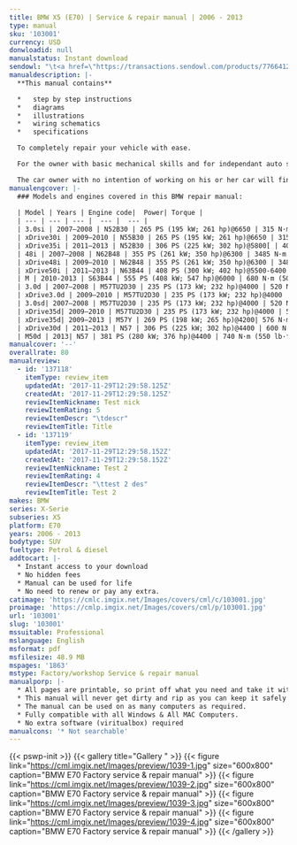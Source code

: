 ```yaml
---
title: BMW X5 (E70) | Service & repair manual | 2006 - 2013
type: manual
sku: '103001'
currency: USD
donwloadid: null
manualstatus: Instant download
sendowl: "\t<a href=\"https://transactions.sendowl.com/products/77664121/A8BE4879/add_to_cart\" rel=\"nofollow\"><img src=\"https://transactions.sendowl.com/assets/external/add-to-cart.png\" /></a><script type=\"text/javascript\" src=\"https://transactions.sendowl.com/assets/sendowl.js\" ></script>"
manualdescription: |-
  **This manual contains**

  *   step by step instructions
  *   diagrams
  *   illustrations
  *   wiring schematics
  *   specifications 

  To completely repair your vehicle with ease.

  For the owner with basic mechanical skills and for independant auto service professionals, this manual includes the same specifications and procedures available to an authorised dealer service department. 

  The car owner with no intention of working on his or her car will find that owning and referring to this manual makes it possible to be better informed and to more knowledgeably discuss repairs with an automotive technician. 
manualengcover: |-
  ### Models and engines covered in this BMW repair manual:
  ​
  | Model | Years | Engine code|  Power| Torque |
  | --- | --- | --- |  --- |  --- |
  | 3.0si | 2007–2008 | N52B30 | 265 PS (195 kW; 261 hp)@6650 | 315 N·m (232 lb·ft) @2750|
  | xDrive30i | 2009–2010 | N55B30 | 265 PS (195 kW; 261 hp)@6650 | 315 N·m (232 lb·ft) @2750|
  | xDrive35i | 2011–2013 | N52B30 | 306 PS (225 kW; 302 hp)@5800[ | 400 N·m (300 lb·ft) @1200–5000|
  | 48i | 2007–2008 | N62B48 | 355 PS (261 kW; 350 hp)@6300 | 3485 N·m (358 lb·ft)@3400–3800|
  | xDrive48i | 2009–2010 | N62B48 | 355 PS (261 kW; 350 hp)@6300 | 3485 N·m (358 lb·ft)@3400–3800|
  | xDrive50i | 2011–2013 | N63B44 | 408 PS (300 kW; 402 hp)@5500-6400 | 610 N·m (450 lb·ft) @1750–4500|
  | M | 2010-2013 | S63B44 | 555 PS (408 kW; 547 hp)@6000 | 680 N·m (500 lb·ft) @1500–5650|
  | 3.0d | 2007–2008 | M57TU2D30 | 235 PS (173 kW; 232 hp)@4000 | 520 N·m (380 lb·ft) @2000–2750|
  | xDrive3.0d | 2009–2010 | M57TU2D30 | 235 PS (173 kW; 232 hp)@4000 | 520 N·m (380 lb·ft) @2000–2750|
  | 3.0sd| 2007–2008 | M57TU2D30 | 235 PS (173 kW; 232 hp)@4000 | 520 N·m (380 lb·ft) @2000–2750|
  | xDrive35d| 2009–2010 | M57TU2D30 | 235 PS (173 kW; 232 hp)@4000 | 520 N·m (380 lb·ft) @2000–2750|
  | xDrive35d| 2009–2013 | M57Y | 269 PS (198 kW; 265 hp)@4200| 576 N·m (425 lb·ft) @1750|
  | xDrive30d | 2011–2013 | N57 | 306 PS (225 kW; 302 hp)@4400 | 600 N·m (440 lb·ft) @1500–2500|
  | M50d | 2013| N57 | 381 PS (280 kW; 376 hp)@4400 | 740 N·m (550 lb·ft) @2000–3000|
manualcover: '--'
overallrate: 80
manualreview:
  - id: '137118'
    itemType: review_item
    updatedAt: '2017-11-29T12:29:58.125Z'
    createdAt: '2017-11-29T12:29:58.125Z'
    reviewItemNickname: Test nick
    reviewItemRating: 5
    reviewItemDescr: "\tdescr"
    reviewItemTitle: Title
  - id: '137119'
    itemType: review_item
    updatedAt: '2017-11-29T12:29:58.152Z'
    createdAt: '2017-11-29T12:29:58.152Z'
    reviewItemNickname: Test 2
    reviewItemRating: 4
    reviewItemDescr: "\ttest 2 des"
    reviewItemTitle: Test 2
makes: BMW
series: X-Serie
subseries: X5
platform: E70
years: 2006 - 2013
bodytype: SUV
fueltype: Petrol & diesel
addtocart: |-
  * Instant access to your download
  * No hidden fees
  * Manual can be used for life
  * No need to renew or pay any extra.
catimage: 'https://cmlc.imgix.net/Images/covers/cml/c/103001.jpg'
proimage: 'https://cmlp.imgix.net/Images/covers/cml/p/103001.jpg'
url: '103001'
slug: '103001'
mssuitable: Professional
mslanguage: English
msformat: pdf
msfilesize: 48.9 MB
mspages: '1863'
mstype: Factory/workshop Service & repair manual
manualporp: |-
  * All pages are printable, so print off what you need and take it with you into the garage or workshop
  * This manual will never get dirty and rip as you can keep it safely on your PC and print the pages you need in matter of seconds.
  * The manual can be used on as many computers as required.
  * Fully compatible with all Windows & All MAC Computers.
  * No extra software (viritualbox) required
manualcons: '* Not searchable'
---
```


{{< pswp-init >}}
{{< gallery title="Gallery " >}}
{{< figure link="https://cml.imgix.net/Images/preview/1039-1.jpg" size="600x800" caption="BMW E70 Factory service & repair manual" >}}
{{< figure link="https://cml.imgix.net/Images/preview/1039-2.jpg" size="600x800" caption="BMW E70 Factory service & repair manual" >}}
{{< figure link="https://cml.imgix.net/Images/preview/1039-3.jpg" size="600x800" caption="BMW E70 Factory service & repair manual" >}}
{{< figure link="https://cml.imgix.net/Images/preview/1039-4.jpg" size="600x800" caption="BMW E70 Factory service & repair manual" >}}
{{< /gallery >}}